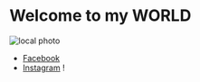 # Welcome to my WORLD
![local photo](https://scontent-ort2-2.xx.fbcdn.net/v/t1.0-1/p160x160/13726558_10104077410164300_2605519125378704837_n.jpg?oh=3ee711a5ad808281da78ecaccb1b92ab&oe=5AA2C1D4)

+ [Facebook](https://www.facebook.com/brandon.dorsey.796)
+ [Instagram](http://instagram.com/mrkodak1911)
! 
